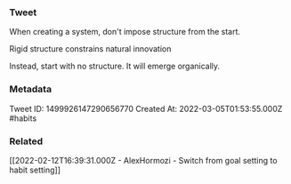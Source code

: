 ### Tweet
When creating a system, don't impose structure from the start.

Rigid structure constrains natural innovation

Instead, start with no structure. It will emerge organically.

### Metadata
Tweet ID: 1499926147290656770
Created At: 2022-03-05T01:53:55.000Z
#habits

### Related
[[2022-02-12T16:39:31.000Z - AlexHormozi - Switch from goal setting to habit setting]]

